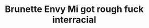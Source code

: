 ---
layout: post
title: Brunette Envy Mi got rough fuck interracial
duration: '12:27'
view: 130
rate: 2
video: 'http://pornmaki.com/embed/2218942'
priority: 0.9
changefreq: daily
---